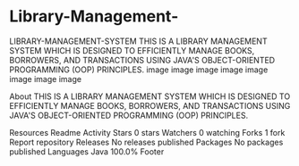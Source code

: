 # Library-Management-
LIBRARY-MANAGEMENT-SYSTEM
THIS IS A LIBRARY MANAGEMENT SYSTEM WHICH IS DESIGNED TO EFFICIENTLY MANAGE BOOKS, BORROWERS, AND TRANSACTIONS USING JAVA'S OBJECT-ORIENTED PROGRAMMING (OOP) PRINCIPLES. image image image image image image image image

About
THIS IS A LIBRARY MANAGEMENT SYSTEM WHICH IS DESIGNED TO EFFICIENTLY MANAGE BOOKS, BORROWERS, AND TRANSACTIONS USING JAVA'S OBJECT-ORIENTED PROGRAMMING (OOP) PRINCIPLES.

Resources
 Readme
 Activity
Stars
 0 stars
Watchers
 0 watching
Forks
 1 fork
Report repository
Releases
No releases published
Packages
No packages published
Languages
Java
100.0%
Footer
